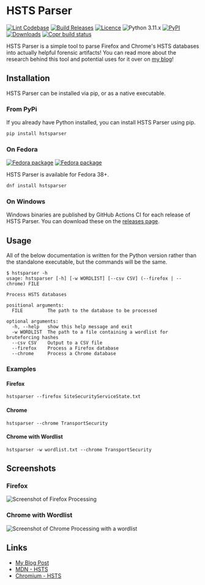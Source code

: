 # HSTS Parser

[![Lint Codebase](https://github.com/thebeanogamer/hstsparser/actions/workflows/lint.yaml/badge.svg)](https://github.com/thebeanogamer/hstsparser/actions/workflows/lint.yaml) [![Build Releases](https://github.com/thebeanogamer/hstsparser/actions/workflows/build.yaml/badge.svg)](https://github.com/thebeanogamer/hstsparser/actions/workflows/build.yaml) [![Licence](https://img.shields.io/github/license/thebeanogamer/hstsparser)](./LICENSE) ![Python 3.11.x](https://img.shields.io/badge/python-3.11.x-yellow.svg) [![PyPI](https://img.shields.io/pypi/v/hstsparser)](https://pypi.org/project/hstsparser) [![Downloads](https://pepy.tech/badge/hstsparser)](https://pepy.tech/project/hstsparser) [![Copr build status](https://copr.fedorainfracloud.org/coprs/thebeanogamer/hstsparser/package/hstsparser/status_image/last_build.png)](https://copr.fedorainfracloud.org/coprs/thebeanogamer/hstsparser/package/hstsparser/)

HSTS Parser is a simple tool to parse Firefox and Chrome's HSTS databases into actually helpful forensic artifacts! You can read more about the research behind this tool and potential uses for it over on [my blog](https://blog.daniel-milnes.uk/hsts-for-forensics-you-can-run-but-you-cant)!

## Installation

HSTS Parser can be installed via pip, or as a native executable.

### From PyPi

If you already have Python installed, you can install HSTS Parser using pip.

```bash
pip install hstsparser
```

### On Fedora

[![Fedora package](https://img.shields.io/fedora/v/hstsparser/f38?label=Fedora%2038&link=https%3A%2F%2Fpackages.fedoraproject.org%2Fpkgs%2Fhstsparser%2Fhstsparser%2F)](https://packages.fedoraproject.org/pkgs/hstsparser/hstsparser/) [![Fedora package](https://img.shields.io/fedora/v/hstsparser/rawhide?label=Fedora%20Rawhide&link=https%3A%2F%2Fpackages.fedoraproject.org%2Fpkgs%2Fhstsparser%2Fhstsparser%2F)](<https://packages.fedoraproject.org/pkgs/hstsparser/hstsparser/>)

HSTS Parser is available for Fedora 38+.

```bash
dnf install hstsparser
```

### On Windows

Windows binaries are published by GitHub Actions CI for each release of HSTS Parser. You can download these on the [releases page](https://github.com/thebeanogamer/hstsparser/releases/latest).

## Usage

All of the below documentation is written for the Python version rather than the standalone executable, but the commands will be the same.

```shell
$ hstsparser -h
usage: hstsparser [-h] [-w WORDLIST] [--csv CSV] (--firefox | --chrome) FILE

Process HSTS databases

positional arguments:
  FILE         The path to the database to be processed

optional arguments:
  -h, --help   show this help message and exit
  -w WORDLIST  The path to a file containing a wordlist for bruteforcing hashes
  --csv CSV    Output to a CSV file
  --firefox    Process a Firefox database
  --chrome     Process a Chrome database
```

### Examples

#### Firefox

```shell
hstsparser --firefox SiteSecurityServiceState.txt
```

#### Chrome

```shell
hstsparser --chrome TransportSecurity
```

#### Chrome with Wordlist

```shell
hstsparser -w wordlist.txt --chrome TransportSecurity
```

## Screenshots

### Firefox

![Screenshot of Firefox Processing](https://blog.daniel-milnes.uk/content/images/2019/11/image-3.png)

### Chrome with Wordlist

![Screenshot of Chrome Processing with a wordlist](https://blog.daniel-milnes.uk/content/images/2019/11/image-4.png)

## Links

- [My Blog Post](https://blog.daniel-milnes.uk/hsts-for-forensics-you-can-run-but-you-cant)
- [MDN - HSTS](https://developer.mozilla.org/en-US/docs/Web/HTTP/Headers/Strict-Transport-Security)
- [Chromium - HSTS](https://www.chromium.org/hsts)
